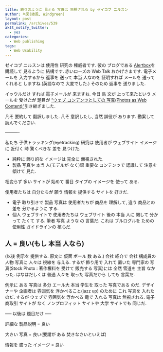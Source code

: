 ```yaml
---
title: 飾りのように 見える 写真は 無視される by ゼイコブ ニルスン
author: 녹풍(綠風, Windgreen)
layout: post
permalink: /archives/539
aktt_notify_twitter:
  - yes
categories:
  - Web publishing
tags:
  - Web Usability
---
```

ゼイコブ ニルスンは 使用性 研究の 権威者です. 彼の ブログである <a href="http://www.useit.com/alertbox/" target="_blank">Alertbox</a>を 購読して 見るように 結構です. 赤いローズの Web Talk おかげさまです. 電子メールを 入力するから 返事を 送って 本当 人なのを 証明すれば メールを 送ってくれると しますね.(英語なので 大変でした.) そのため 返事を 送りました.

イッウルだけ すれば 電子メールが 来ますね. 今日 鳥 文が 上って来たという メールを 受けたが 題目が <a href="http://www.useit.com/alertbox/photo-content.html" target="_blank">&#8220;ウェブ コンデンツとしての 写真(Photos as Web Content)&#8221;</a>引き継ぎました.

凡そ 要約して 翻訳しました. 凡そ 意訳したし, 当然 誤役が あります. 勘案して 読んでください.

&#8212;&#8212;&#8212;-

私たち 子供トラッキング(eyetracking) 研究は 使用者が ウェブサイト イメージに 近付く 時 驚くべきな 差を 見つけた.

*   純粋に 飾り的な イメージは 完全に 無視された.
*   製品 写真や 本当 人(モデルが なく)銀 重要な コンテンツで 認識して 注意を 傾けて 見た.

相変らず 多い サイトが 始めて 番目 タイプの イメージを 使って ある.

使用者たちは 自分たちが 願う 情報を 提供する サイトを 好きだ.

*   電子 取り引きで 製品 写真は 使用者たちが 商品を 理解して, 違う 商品との 差を 分かるように する.
*   個人 ウェブサイトで 使用者たちは ウェブサイト 後の 本当 人に 関して 分かって たくて する. 筆者 写真 ような の 言葉だ. これは ブルログルを ための 使用性 ガイドラインの 核心だ.

## 人 = 良い(もし 本当 人なら)

(以後 例示を 提供する. 原文に 仮面 ボール 数 ある.) 会社 紹介で 会社 構成員の 人物 写真に 人々は 視線を 与える. するが 飾り用で 入れて 置いた 専門家の 写真(Stock Photo : 著作権料を 受けて 販売する 写真)には 全然 雪道を 主旨 なかった. はなはだしくは 普通 人々を 取った 写真だから しても 言葉だ.

例示に ある 写真は 多分 エール大 本当 学生を 取った 写真である のだ. デザイナーや 企画者は 雰囲気を 浮かべること(jazz up) のために これ 写真を 入れた のだ. するが ウェブで 雰囲気を 浮かべる 竜で 入れる 写真は 無視される. 電子 商取引 サイトが なく ノンプロフィット サイトや 大学 サイトでも 同じだ.

&#8212;&#8211; 以後は 題目だけ &#8212;&#8211;

詳細な 製品説明 = 良い

大きい 写真 = 良い(要請が ある 焚きなさいといえば)

情報を 盛った イメージ = 良い